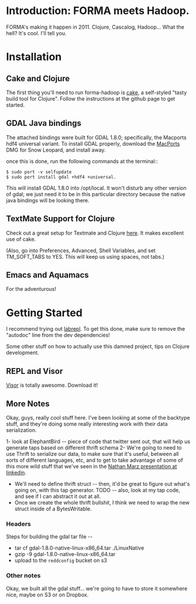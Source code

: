 Introduction: FORMA meets Hadoop.
=================================

FORMA's making it happen in 2011. Clojure, Cascalog, Hadoop... What the hell? It's cool. I'll tell you.

Installation
============

Cake and Clojure
---------------------

The first thing you'll need to run forma-hadoop is [cake](https://github.com/ninjudd/cake), a self-styled "tasty build tool for Clojure". Follow the instructions at the github page to get started.

GDAL Java bindings
------------------

The attached bindings were built for GDAL 1.8.0; specifically, the Macports hdf4 universal variant. To install GDAL properly, download the [MacPorts](http://www.macports.org/install.php) DMG for Snow Leopard, and install away.

once this is done, run the following commands at the terminal::

	$ sudo port -v selfupdate
	$ sudo port install gdal +hdf4 +universal.
	
This will install GDAL 1.8.0 into /opt/local. It won't disturb any other version of gdal; we just need it to be in this particular directory because the native java bindings will be looking there.

TextMate Support for Clojure
----------------------------

Check out a great setup for Textmate and Clojure [here](https://github.com/swannodette/textmate-clojure). It makes excellent use of cake.

(Also, go into Preferences, Advanced, Shell Variables, and set TM_SOFT_TABS to YES. This will keep us using spaces, not tabs.)

Emacs and Aquamacs
------------------

For the adventurous!

Getting Started
===============

I recommend trying out [labrepl](git://github.com/relevance/labrepl.git). To get this done, make sure to remove the "autodoc" line from the dev dependencies!

Some other stuff on how to actually use this damned project, tips on Clojure development.

REPL and Visor
--------------

[Visor](http://visor.binaryage.com/) is totally awesome. Download it!

More Notes
----------

Okay, guys, really cool stuff here. I've been looking at some of the backtype stuff, and they're doing some really interesting work with their data serialization.

1- look at ElephantBird -- piece of code that twitter sent out, that will help us generate taps based on different thrift schema
2- We're going to need to use Thrift to serialize our data, to make sure that it's useful, between all sorts of different languages, etc, and to get to take advantage of some of this more wild stuff that we've seen in the [Nathan Marz presentation at linkedin](http://sna-projects.com/blog/2010/11/clojure-at-backtype/).

* We'll need to define thrift struct -- then, it'd be great to figure out what's going on, with this tap generator. TODO -- also, look at my tap code, and see if I can abstract it out at all.
* Once we create the whole thrift bullshit, I think we need to wrap the new struct inside of a BytesWritable.

### Headers ###

Steps for building the gdal tar file -- 
* tar cf gdal-1.8.0-native-linux-x86_64.tar ./LinuxNative
* gzip -9 gdal-1.8.0-native-linux-x86_64.tar 
* upload to the `reddconfig` bucket on s3

### Other notes

Okay, we built all the gdal stuff... we're going to have to store it
somewhere nice, maybe on S3 or on Dropbox. 
